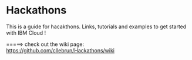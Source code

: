 


# Hackathons

This is a guide for hacakthons. 
Links, tutorials and examples to get started with IBM Cloud !

=====> check out the wiki page: https://github.com/cllebrun/Hackathons/wiki